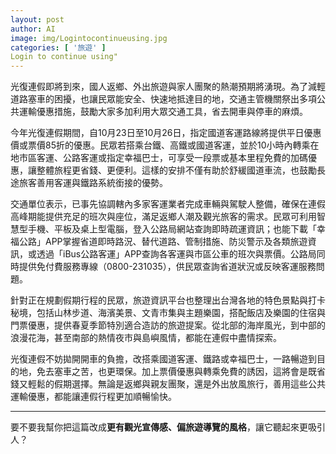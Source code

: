 ```yaml
---
layout: post
author: AI
image: img/Logintocontinueusing.jpg
categories: [ '旅遊' ]
Login to continue using"
---
```

光復連假即將到來，國人返鄉、外出旅遊與家人團聚的熱潮預期將湧現。為了減輕道路塞車的困擾，也讓民眾能安全、快速地抵達目的地，交通主管機關祭出多項公共運輸優惠措施，鼓勵大家多加利用大眾交通工具，省去開車與停車的麻煩。  

今年光復連假期間，自10月23日至10月26日，指定國道客運路線將提供平日優惠價或票價85折的優惠。民眾若搭乘台鐵、高鐵或國道客運，並於10小時內轉乘在地市區客運、公路客運或指定幸福巴士，可享受一段票或基本里程免費的加碼優惠，讓整體旅程更省錢、更便利。這樣的安排不僅有助於舒緩國道車流，也鼓勵長途旅客善用客運與鐵路系統銜接的優勢。  

交通單位表示，已事先協調轄內多家客運業者完成車輛與駕駛人整備，確保在連假高峰期能提供充足的班次與座位，滿足返鄉人潮及觀光旅客的需求。民眾可利用智慧型手機、平板及桌上型電腦，登入公路局網站查詢即時疏運資訊；也能下載「幸福公路」APP掌握省道即時路況、替代道路、管制措施、防災警示及各類旅遊資訊，或透過「iBus公路客運」APP查詢各客運與市區公車的班次與票價。公路局同時提供免付費服務專線（0800-231035），供民眾查詢省道狀況或反映客運服務問題。  

針對正在規劃假期行程的民眾，旅遊資訊平台也整理出台灣各地的特色景點與打卡秘境，包括山林步道、海濱美景、文青市集與主題樂園，搭配飯店及樂園的住宿與門票優惠，提供春夏季節特別適合造訪的旅遊提案。從北部的海岸風光，到中部的浪漫花海，甚至南部的熱情夜市與島嶼風情，都能在連假中盡情探索。  

光復連假不妨拋開開車的負擔，改搭乘國道客運、鐵路或幸福巴士，一路暢遊到目的地，免去塞車之苦，也更環保。加上票價優惠與轉乘免費的誘因，這將會是既省錢又輕鬆的假期選擇。無論是返鄉與親友團聚，還是外出放風旅行，善用這些公共運輸優惠，都能讓連假行程更加順暢愉快。  

---

要不要我幫你把這篇改成**更有觀光宣傳感、偏旅遊導覽的風格**，讓它聽起來更吸引人？